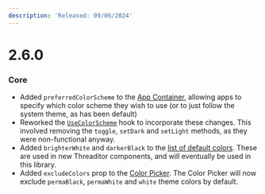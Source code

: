 ```yaml
---
description: 'Released: 09/06/2024'
---
```


# 2.6.0

### Core

* Added `preferredColorScheme` to the [App Container](../valence-core/components/layout/the-appcontainer.md), allowing apps to specify which color scheme they wish to use (or to just follow the system theme, as has been default)
* Reworked the [`UseColorScheme`](../valence-core/hooks/usecolorscheme.md) hook to incorporate these changes. This involved removing the `toggle`, `setDark` and `setLight` methods, as they were non-functional anyway.
* Added `brighterWhite` and `darkerBlack` to the [list of default colors](../core-concepts/color/list-of-colors.md). These are used in new Threaditor components, and will eventually be used in this library.
* Added `excludeColors` prop to the [Color Picker](../valence-core/components/inputs/color-picker.md). The Color Picker will now exclude `permaBlack`, `permaWhite` and `white` theme colors by default.

